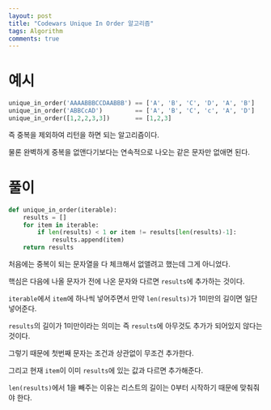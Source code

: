 ```yaml
---
layout: post
title: "Codewars Unique In Order 알고리즘"
tags: Algorithm
comments: true
---
```


# 예시

```python
unique_in_order('AAAABBBCCDAABBB') == ['A', 'B', 'C', 'D', 'A', 'B']
unique_in_order('ABBCcAD')         == ['A', 'B', 'C', 'c', 'A', 'D']
unique_in_order([1,2,2,3,3])       == [1,2,3]
```

즉 중복을 제외하여 리턴을 하면 되는 알고리즘이다.

물론 완벽하게 중복을 없앤다기보다는 연속적으로 나오는 같은 문자만 없애면 된다.



# 풀이

```python
def unique_in_order(iterable):
    results = []
    for item in iterable:
        if len(results) < 1 or item != results[len(results)-1]:
            results.append(item)
    return results
```

처음에는 중복이 되는 문자열을 다 체크해서 없앨려고 했는데 그게 아니었다.

핵심은 다음에 나올 문자가 전에 나온 문자와 다르면 `results`에 추가하는 것이다.



`iterable`에서 `item`에 하나씩 넣어주면서 만약 `len(results)`가 1미만의 길이면 일단 넣어준다.

`results`의 길이가 1미만이라는 의미는 즉 `results`에 아무것도 추가가 되어있지 않다는 것이다.

그렇기 때문에 첫번째 문자는 조건과 상관없이 무조건 추가한다.



그리고 현재 `item`이 이미 `results`에 있는 값과 다르면 추가해준다.

`len(results)`에서 1을 빼주는 이유는 리스트의 길이는 0부터 시작하기 때문에 맞춰줘야 한다.